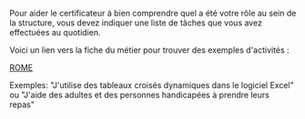 Pour aider le certificateur à bien comprendre quel a été votre rôle au sein de la structure, vous devez indiquer une liste de tâches que vous avez effectuées au quotidien.

Voici un lien vers la fiche du métier pour trouver des exemples d'activités :

<a href="https://www.pole-emploi.fr/employeur/les-fiches-metiers-@/index.jspz?id=842" target="_blank">ROME</a>

Exemples: "J'utilise des tableaux croisés dynamiques dans le logiciel Excel" ou "J'aide des adultes et des personnes handicapées à prendre leurs repas"

